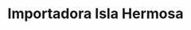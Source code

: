 ---
title: "Importadora Isla Hermosa"
url: /chillan/importadora-isla-hermosa/
shop: tienda de variedades
---